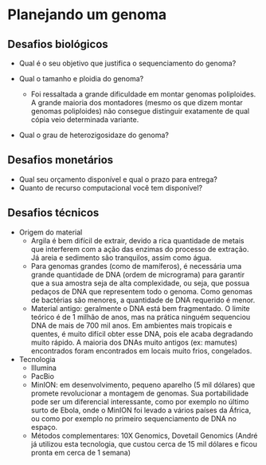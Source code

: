 # Planejando um genoma 
## Desafios biológicos
- Qual é o seu objetivo que justifica o sequenciamento do genoma? 
- Qual o tamanho e ploidia do genoma? 
	- Foi ressaltada a grande dificuldade em montar genomas poliploides. A grande maioria dos montadores (mesmo os que dizem montar genomas poliploides) não consegue distinguir exatamente de qual cópia veio determinada variante. 

- Qual o grau de heterozigosidaze do genoma? 

## Desafios monetários
- Qual seu orçamento disponível e qual o prazo para entrega? 
- Quanto de recurso computacional você tem disponível? 

## Desafios técnicos 
- Origem do material
	- Argila é bem difícil de extrair, devido a rica quantidade de metais que interferem com a ação das enzimas do processo de extração. Já areia e sedimento são tranquilos, assim como água. 
	- Para genomas grandes (como de mamíferos), é necessária uma grande quantidade de DNA (ordem de micrograma) para garantir que a sua amostra seja de alta complexidade, ou seja, que possua pedaços de DNA que representem todo o genoma. Como genomas de bactérias são menores, a quantidade de DNA requerido é menor. 
	- Material antigo: geralmente o DNA está bem fragmentado. O limite teórico é de 1 milhão de anos, mas na prática ninguém sequenciou DNA de mais de 700 mil anos. Em ambientes mais tropicais e quentes, é muito difícil obter esse DNA, pois ele acaba degradando muito rápido. A maioria dos DNAs muito antigos (ex: mamutes) encontrados foram encontrados em locais muito frios, congelados. 
- Tecnologia
	- Illumina
	- PacBio
	- MinION: em desenvolvimento, pequeno aparelho (5 mil dólares) que promete revolucionar a montagem de genomas. Sua portabilidade pode ser um diferencial interessante, como por exemplo no último surto de Ebola, onde o MinION foi levado a vários países da África, ou como por exemplo no primeiro sequenciamento de DNA no espaço.
	- Métodos complementares: 10X Genomics, Dovetail Genomics (André já utilizou esta tecnologia, que custou cerca de 15 mil dólares e ficou pronta em cerca de 1 semana)   

 

